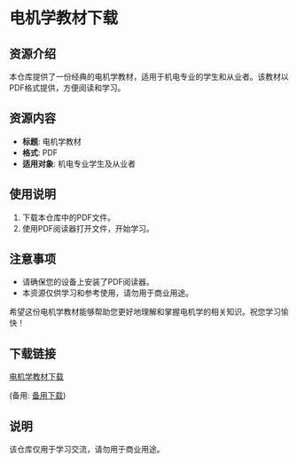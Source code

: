 # 电机学教材下载

## 资源介绍

本仓库提供了一份经典的电机学教材，适用于机电专业的学生和从业者。该教材以PDF格式提供，方便阅读和学习。

## 资源内容

- **标题**: 电机学教材
- **格式**: PDF
- **适用对象**: 机电专业学生及从业者

## 使用说明

1. 下载本仓库中的PDF文件。
2. 使用PDF阅读器打开文件，开始学习。

## 注意事项

- 请确保您的设备上安装了PDF阅读器。
- 本资源仅供学习和参考使用，请勿用于商业用途。

希望这份电机学教材能够帮助您更好地理解和掌握电机学的相关知识。祝您学习愉快！

## 下载链接
[电机学教材下载](https://pan.quark.cn/s/a0d3086c75f1) 

(备用: [备用下载](https://pan.baidu.com/s/1M8_fQF4clUJBnvvUyaS82Q?pwd=1234))

## 说明

该仓库仅用于学习交流，请勿用于商业用途。
